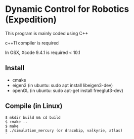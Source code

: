 # Dynamic Control for Robotics (Expedition)

This program is mainly coded using C++

c++11 compiler is required

In OSX, Xcode 9.4.1 is required < 10.1

## Install
- cmake
- eigen3 (in ubuntu: sudo apt install libeigen3-dev)
- openGL (in ubuntu: sudo apt-get install freeglut3-dev)

## Compile (in Linux)
```
$ mkdir build && cd build
$ cmake ..
$ make 
$ ./simulation_mercury (or dracobip, valkyrie, atlas)
`
